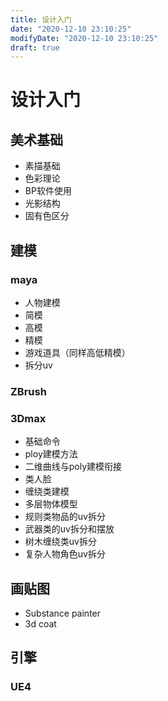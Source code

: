 ```yaml
---
title: 设计入门
date: "2020-12-10 23:10:25"
modifyDate: "2020-12-10 23:10:25"
draft: true
---
```

# 设计入门

## 美术基础

- 素描基础
- 色彩理论
- BP软件使用
- 光影结构
- 固有色区分

## 建模

### maya

- 人物建模
- 简模
- 高模
- 精模
- 游戏道具（同样高低精模）
- 拆分uv

### ZBrush

### 3Dmax

- 基础命令
- ploy建模方法
- 二维曲线与poly建模衔接
- 类人脸
- 缠绕类建模
- 多层物体模型
- 规则类物品的uv拆分
- 武器类的uv拆分和摆放
- 树木缠绕类uv拆分
- 复杂人物角色uv拆分

## 画贴图

- Substance painter
- 3d coat

## 引擎

### UE4
